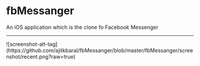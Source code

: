 # fbMessanger
An iOS application which is the clone fo Facebook Messenger 
<hr>
![screenshot-alt-tag](https://github.com/ajitkbaral/fbMessanger/blob/master/fbMessanger/screenshot/recent.png?raw=true)

